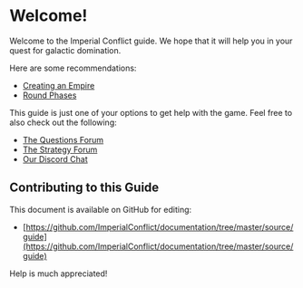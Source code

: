 # Welcome!

Welcome to the Imperial Conflict guide.  We hope that it will help you in your quest for galactic domination.

Here are some recommendations:

* [Creating an Empire](/docs/guide.php?page=creating-an-empire)
* [Round Phases](/docs/guide.php?page=round-phases)

This guide is just one of your options to get help with the game.  Feel free to also check out the following:

* [The Questions Forum](/forum/viewforum.php?id=193)
* [The Strategy Forum](/forum/viewforum.php?id=186)
* [Our Discord Chat](https://discordapp.com/invite/yVZjc4M)

## Contributing to this Guide

This document is available on GitHub for editing:

* [https://github.com/ImperialConflict/documentation/tree/master/source/guide](https://github.com/ImperialConflict/documentation/tree/master/source/guide)

Help is much appreciated!